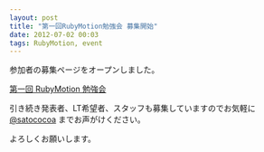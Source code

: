 ```yaml
---
layout: post
title: "第一回RubyMotion勉強会 募集開始"
date: 2012-07-02 00:03
tags: RubyMotion, event
---
```

参加者の募集ページをオープンしました。

[第一回 RubyMotion 勉強会](http://connpass.com/event/665/)

引き続き発表者、LT希望者、スタッフも募集していますのでお気軽に [@satococoa](https://twitter.com/satococoa) までお声がけください。

よろしくお願いします。
